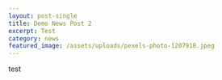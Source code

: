 ```yaml
---
layout: post-single
title: Demo News Post 2
excerpt: Test
category: news
featured_image: /assets/uploads/pexels-photo-1207918.jpeg
---
```

test